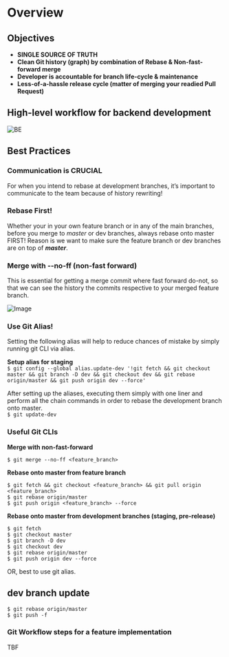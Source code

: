 # Overview


## Objectives

* **SINGLE SOURCE OF TRUTH**
* **Clean Git history (graph) by combination of Rebase & Non-fast-forward merge**
* **Developer is accountable for branch life-cycle & maintenance**
* **Less-of-a-hassle release cycle (matter of merging your readied Pull Request)**

## High-level workflow for backend development
![[BE](https://github.com/iBeCo/Team/blob/master/img/wf.jpeg)](https://github.com/joffyjv/gwflow/blob/main/blob/wf.jpeg)

## Best Practices
### Communication is CRUCIAL
For when you intend to rebase at development branches, it’s important to communicate to the team because of history rewriting!

### Rebase First!
Whether your in your own feature branch or in any of the main branches, before you merge to _master_ or dev branches, always rebase onto master FIRST! Reason is we want to make sure the feature branch or dev branches are on top of _**master**_.

### Merge with --no-ff (non-fast forward)

This is essential for getting a merge commit where fast forward do-not, so that we can see the history the commits respective to your merged feature branch.

![[Image](https://github.com/iBeCo/Team/blob/master/img/242621193_588242542357810_206814242058425790_n.jpeg)](https://github.com/joffyjv/gwflow/blob/main/blob/merge.jpeg)

### Use Git Alias!
Setting the following alias will help to reduce chances of mistake by simply running git CLI via alias.

**Setup alias for staging** <br />
`$ git config --global alias.update-dev '!git fetch && git checkout master && git branch -D dev && git checkout dev && git rebase origin/master && git push origin dev --force'`


After setting up the aliases, executing them simply with one liner and perform all the chain commands in order to rebase the development branch onto master. <br />
`$ git update-dev`

### Useful Git CLIs

**Merge with non-fast-forward** <br />

`$ git merge --no-ff <feature_branch>` <br />

**Rebase onto master from feature branch**<br />

`$ git fetch && git checkout <feature_branch> && git pull origin <feature_branch>`<br />
`$ git rebase origin/master`<br />
`$ git push origin <feature_branch> --force`<br />

**Rebase onto master from development branches (staging, pre-release)**<br />

`$ git fetch`<br />
`$ git checkout master`<br />
`$ git branch -D dev`<br />
`$ git checkout dev`<br />
`$ git rebase origin/master`<br />
`$ git push origin dev --force`<br />

OR, best to use git alias.
 ## dev branch update 
 `$ git rebase origin/master` <br />
 `$ git push -f` <br />
### Git Workflow steps for a feature implementation

TBF
